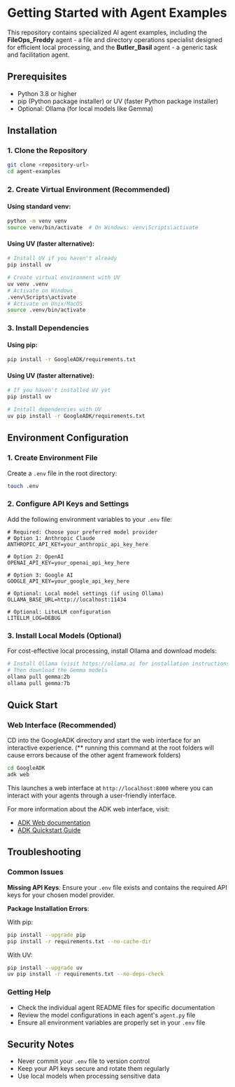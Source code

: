 # Getting Started with Agent Examples

This repository contains specialized AI agent examples, including the **FileOps_Freddy** agent - a file and directory operations specialist designed for efficient local processing, and the **Butler_Basil** agent - a generic task and facilitation agent.

## Prerequisites

- Python 3.8 or higher
- pip (Python package installer) or UV (faster Python package installer)
- Optional: Ollama (for local models like Gemma)

## Installation

### 1. Clone the Repository

```bash
git clone <repository-url>
cd agent-examples
```

### 2. Create Virtual Environment (Recommended)

#### Using standard venv:
```bash
python -m venv venv
source venv/bin/activate  # On Windows: venv\Scripts\activate
```

#### Using UV (faster alternative):
```bash
# Install UV if you haven't already
pip install uv

# Create virtual environment with UV
uv venv .venv
# Activate on Windows
.venv\Scripts\activate
# Activate on Unix/MacOS
source .venv/bin/activate
```

### 3. Install Dependencies

#### Using pip:
```bash
pip install -r GoogleADK/requirements.txt
```

#### Using UV (faster alternative):
```bash
# If you haven't installed UV yet
pip install uv

# Install dependencies with UV
uv pip install -r GoogleADK/requirements.txt
```

## Environment Configuration

### 1. Create Environment File

Create a `.env` file in the root directory:

```bash
touch .env
```

### 2. Configure API Keys and Settings

Add the following environment variables to your `.env` file:

```env
# Required: Choose your preferred model provider
# Option 1: Anthropic Claude
ANTHROPIC_API_KEY=your_anthropic_api_key_here

# Option 2: OpenAI
OPENAI_API_KEY=your_openai_api_key_here

# Option 3: Google AI
GOOGLE_API_KEY=your_google_api_key_here

# Optional: Local model settings (if using Ollama)
OLLAMA_BASE_URL=http://localhost:11434

# Optional: LiteLLM configuration
LITELLM_LOG=DEBUG
```

### 3. Install Local Models (Optional)

For cost-effective local processing, install Ollama and download models:

```bash
# Install Ollama (visit https://ollama.ai for installation instructions)
# Then download the Gemma models
ollama pull gemma:2b
ollama pull gemma:7b
```

## Quick Start

### Web Interface (Recommended)

CD into the  GoogleADK directory and start the web interface for an interactive experience. 
(** running this command at the root folders will cause errors because of the other agent framework folders)

```bash
cd GoogleADK
adk web
```

This launches a web interface at `http://localhost:8000` where you can interact with your agents through a user-friendly interface.

For more information about the ADK web interface, visit:
- [ADK Web documentation](https://github.com/google/adk-web)
- [ADK Quickstart Guide](https://google.github.io/adk-docs/get-started/quickstart/#run-your-agent)



## Troubleshooting

### Common Issues

**Missing API Keys**: Ensure your `.env` file exists and contains the required API keys for your chosen model provider.


**Package Installation Errors**: 

With pip:
```bash
pip install --upgrade pip
pip install -r requirements.txt --no-cache-dir
```

With UV:
```bash
pip install --upgrade uv
uv pip install -r requirements.txt --no-deps-check
```

### Getting Help

- Check the individual agent README files for specific documentation
- Review the model configurations in each agent's `agent.py` file
- Ensure all environment variables are properly set in your `.env` file

## Security Notes

- Never commit your `.env` file to version control
- Keep your API keys secure and rotate them regularly
- Use local models when processing sensitive data

